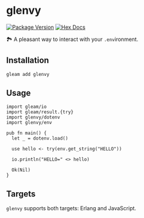 # glenvy

[![Package Version](https://img.shields.io/hexpm/v/glenvy)](https://hex.pm/packages/glenvy)
[![Hex Docs](https://img.shields.io/badge/hex-docs-ffaff3)](https://hexdocs.pm/glenvy/)

🏞️ A pleasant way to interact with your `.env`ironment.

## Installation

```sh
gleam add glenvy
```

## Usage

```gleam
import gleam/io
import gleam/result.{try}
import glenvy/dotenv
import glenvy/env

pub fn main() {
  let _ = dotenv.load()

  use hello <- try(env.get_string("HELLO"))

  io.println("HELLO=" <> hello)

  Ok(Nil)
}
```

## Targets

`glenvy` supports both targets: Erlang and JavaScript.

